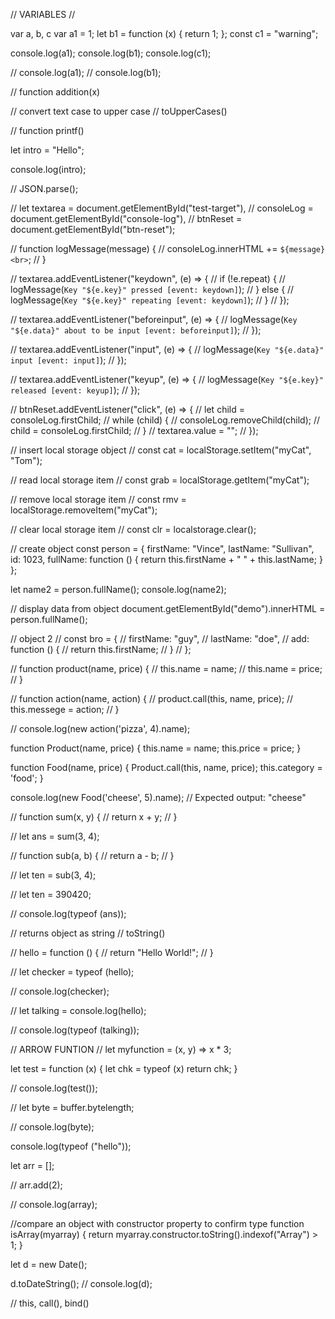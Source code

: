 // VARIABLES //

var a, b, c
var a1 = 1;
let b1 = function (x) { return 1; };
const c1 = "warning";

console.log(a1);
console.log(b1);
console.log(c1);


// console.log(a1);
// console.log(b1);


// function addition(x)

// convert text case to upper case
// toUpperCases()

// function printf()

let intro = "Hello";

console.log(intro);

// JSON.parse();

// let textarea = document.getElementById("test-target"),
//   consoleLog = document.getElementById("console-log"),
//   btnReset = document.getElementById("btn-reset");

// function logMessage(message) {
//   consoleLog.innerHTML += `${message}<br>`;
// }

// textarea.addEventListener("keydown", (e) => {
//   if (!e.repeat) {
//     logMessage(`Key "${e.key}" pressed [event: keydown]`);
//   } else {
//     logMessage(`Key "${e.key}" repeating [event: keydown]`);
//   }
// });

// textarea.addEventListener("beforeinput", (e) => {
//   logMessage(`Key "${e.data}" about to be input [event: beforeinput]`);
// });

// textarea.addEventListener("input", (e) => {
//   logMessage(`Key "${e.data}" input [event: input]`);
// });

// textarea.addEventListener("keyup", (e) => {
//   logMessage(`Key "${e.key}" released [event: keyup]`);
// });

// btnReset.addEventListener("click", (e) => {
//   let child = consoleLog.firstChild;
//   while (child) {
//     consoleLog.removeChild(child);
//     child = consoleLog.firstChild;
//   }
//   textarea.value = "";
// });

// insert local storage object
// const cat = localStorage.setItem("myCat", "Tom");

// read local storage item
// const grab = localStorage.getItem("myCat");

// remove local storage item
// const rmv = localStorage.removeItem("myCat");

// clear local storage item
// const clr = localstorage.clear();

// create object
const person = {
  firstName: "Vince",
  lastName: "Sullivan",
  id: 1023,
  fullName: function () {
    return this.firstName + " " + this.lastName;
  }
};

let name2 = person.fullName();
console.log(name2);

// display data from object
document.getElementById("demo").innerHTML = person.fullName();

// object 2
// const bro = {
//   firstName: "guy",
//   lastName: "doe",
//   add: function () {
//     return this.firstName;
//   }
// };

// function product(name, price) {
//   this.name = name;
//   this.name = price;
// }

// function action(name, action) {
//   product.call(this, name, price);
//   this.messege = action;
// }

// console.log(new action('pizza', 4).name);

function Product(name, price) {
  this.name = name;
  this.price = price;
}

function Food(name, price) {
  Product.call(this, name, price);
  this.category = 'food';
}

console.log(new Food('cheese', 5).name);
// Expected output: "cheese"


// function sum(x, y) {
//   return x + y;
// }

// let ans = sum(3, 4);

// function sub(a, b) {
//   return a - b;
// }

// let ten = sub(3, 4);

// let ten = 390420;


// console.log(typeof (ans));

// returns object as string
// toString()

// hello = function () {
//   return "Hello World!";
// }

// let checker = typeof (hello);

// console.log(checker);

// let talking = console.log(hello);




// console.log(typeof (talking));

// ARROW FUNTION
// let myfunction = (x, y) => x * 3;

let test = function (x) {
  let chk = typeof (x)
  return chk;
}


// console.log(test());

// let byte = buffer.bytelength;

// console.log(byte);

console.log(typeof ("hello"));

let arr = [];

// arr.add(2);



// console.log(array);

//compare an object with constructor property to confirm type
function isArray(myarray) {
  return myarray.constructor.toString().indexof("Array") > 1;
}

let d = new Date();

d.toDateString();
// console.log(d);


// this, call(), bind()